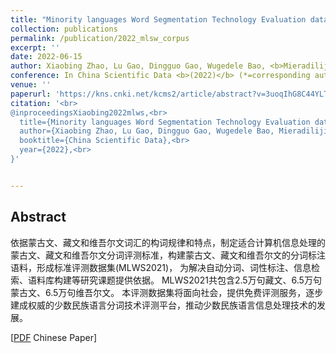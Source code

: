 ```yaml
---
title: "Minority languages Word Segmentation Technology Evaluation dataset MLWS2021"
collection: publications
permalink: /publication/2022_mlsw_corpus
excerpt: ''
date: 2022-06-15
author: Xiaobing Zhao, Lu Gao, Dingguo Gao, Wugedele Bao, <b>Mieradilijiang Maimaiti</b>, Yang Liu ,Zhijie Cai, and Yuan Sun*
conference: In China Scientific Data <b>(2022)</b> (*=corresponding author)
venue: ''
paperurl: 'https://kns.cnki.net/kcms2/article/abstract?v=3uoqIhG8C44YLTlOAiTRKibYlV5Vjs7iJTKGjg9uTdeTsOI_ra5_XdNxXPOeM_FCmgerDbK38lPHB-zVs6pog6C_-NNhCe9t&uniplatform=NZKPT'
citation: '<br>
@inproceedingsXiaobing2022mlws,<br>
  title={Minority languages Word Segmentation Technology Evaluation dataset MLWS2021},<br>
  author={Xiaobing Zhao, Lu Gao, Dingguo Gao, Wugedele Bao, Mieradilijiang Maimaiti, Yang Liu ,Zhijie Cai, and Yuan Sun},<br>
  booktitle={China Scientific Data},<br>
  year={2022},<br>
}'


---
```

<h2><strong>Abstract</strong></h2>
依据蒙古文、藏文和维吾尔文词汇的构词规律和特点，制定适合计算机信息处理的蒙古文、藏文和维吾尔文分词评测标准，构建蒙古文、藏文和维吾尔文的分词标注语料，形成标准评测数据集(MLWS2021)，
为解决自动分词、词性标注、信息检索、语料库构建等研究课题提供依据。
MLWS2021共包含2.5万句藏文、6.5万句蒙古文、6.5万句维吾尔文。
本评测数据集将面向社会，提供免费评测服务，逐步建成权威的少数民族语言分词技术评测平台，推动少数民族语言信息处理技术的发展。

\[[PDF](https://miradel51.github.io/files/china_scientific_data2022_mlws_corpus.pdf) Chinese Paper\]  
